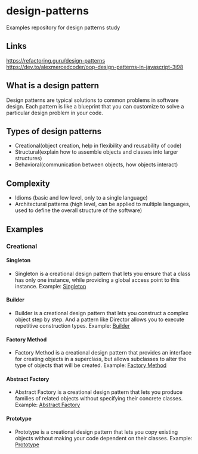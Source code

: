 # design-patterns
Examples repository for design patterns study


## Links
https://refactoring.guru/design-patterns \
https://dev.to/alexmercedcoder/oop-design-patterns-in-javascript-3i98


## What is a design pattern
Design patterns are typical solutions to common problems
in software design. Each pattern is like a blueprint
that you can customize to solve a particular
design problem in your code.


## Types of design patterns
- Creational(object creation, help in flexibility and reusability of code)
- Structural(explain how to assemble objects and classes into larger structures)
- Behavioral(communication between objects, how objects interact)

## Complexity
- Idioms (basic and low level, only to a single language)
- Architectural patterns (high level, can be applied to multiple languages, used to define the overall structure of the software)


## Examples

### Creational

#### Singleton
- Singleton is a creational design pattern that lets you ensure that a class has only one instance, while providing a global access point to this instance.
Example: [Singleton](src/creational/singleton/Singleton.ts)

#### Builder
- Builder is a creational design pattern that lets you construct a complex object step by step. And a pattern like Director allows you to execute repetitive construction types.
Example: [Builder](src/creational/builder/Builder.ts)

#### Factory Method
- Factory Method is a creational design pattern that provides an interface for creating objects in a superclass, but allows subclasses to alter the type of objects that will be created.
Example: [Factory Method](src/creational/factory-method/Factory.ts)

#### Abstract Factory
- Abstract Factory is a creational design pattern that lets you produce families of related objects without specifying their concrete classes.
Example: [Abstract Factory](src/creational/abstract-factory-method/Factory.ts)

#### Prototype
- Prototype is a creational design pattern that lets you copy existing objects without making your code dependent on their classes.
Example: [Prototype](src/creational/prototype/Prototype.ts)
